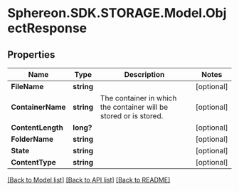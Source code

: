 # Sphereon.SDK.STORAGE.Model.ObjectResponse
## Properties

Name | Type | Description | Notes
------------ | ------------- | ------------- | -------------
**FileName** | **string** |  | [optional] 
**ContainerName** | **string** | The container in which the container will be stored or is stored. | [optional] 
**ContentLength** | **long?** |  | [optional] 
**FolderName** | **string** |  | [optional] 
**State** | **string** |  | [optional] 
**ContentType** | **string** |  | [optional] 

[[Back to Model list]](../README.md#documentation-for-models) [[Back to API list]](../README.md#documentation-for-api-endpoints) [[Back to README]](../README.md)


